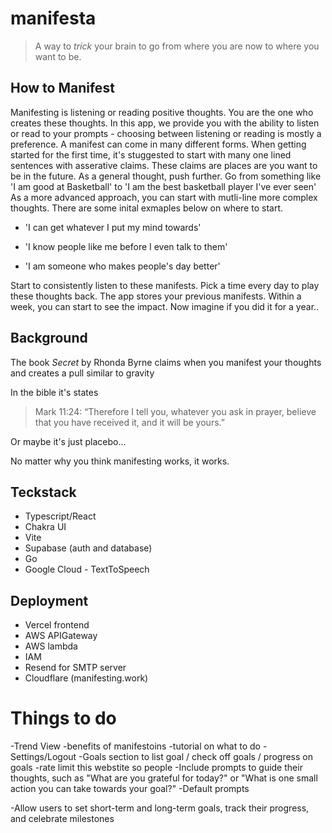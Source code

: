 # manifesta

> A way to *trick* your brain to go from where you are now to where you want to be.

## How to Manifest

Manifesting is listening or reading positive thoughts. You are the one who creates these thoughts. In this app, we provide you with the ability to listen or read to your prompts - choosing between listening or reading is mostly a preference. A manifest can come in many different forms. When getting started for the first time, it's stuggested to start with many one lined sentences with asserative claims. These claims are places are you want to be in the future. As a general thought, push further. Go from something like 'I am good at Basketball' to 'I am the best basketball player I've ever seen' As a more advanced approach, you can start with mutli-line more complex thoughts. There are some inital exmaples below on where to start. 

- 'I can get whatever I put my mind towards'

- 'I know people like me before I even talk to them'

- 'I am someone who makes people's day better'

Start to consistently listen to these manifests. Pick a time every day to play these thoughts back. The app stores your previous manifests. Within a week, you can start to see the impact. Now imagine if you did it for a year..

## Background 

The book *Secret* by Rhonda Byrne claims when you manifest your thoughts and  creates a pull similar to gravity   

In the bible it's states
> Mark 11:24: “Therefore I tell you, whatever you ask in prayer, believe that you have received it, and it will be yours.”

Or maybe it's just placebo...

No matter why you think manifesting works, it works. 


## Teckstack
- Typescript/React
- Chakra UI
- Vite
- Supabase (auth and database)
- Go
- Google Cloud - TextToSpeech

## Deployment
- Vercel  frontend
- AWS APIGateway
- AWS lambda 
- IAM
- Resend for SMTP server
- Cloudflare (manifesting.work)


# Things to do
-Trend View
-benefits of manifestoins
-tutorial on what to do
-Settings/Logout
-Goals section to list goal / check off goals / progress on goals 
-rate limit this webstite so people 
-Include prompts to guide their thoughts, such as "What are you grateful for today?" or "What is one small action you can take towards your goal?"
-Default prompts

-Allow users to set short-term and long-term goals, track their progress, and celebrate milestones



